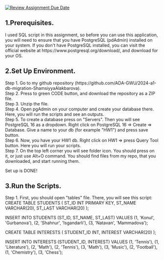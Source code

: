 [![Review Assignment Due Date](https://classroom.github.com/assets/deadline-readme-button-24ddc0f5d75046c5622901739e7c5dd533143b0c8e959d652212380cedb1ea36.svg)](https://classroom.github.com/a/JwSLLxUh)

<h2>1.Prerequisites.</h2> 
<p>I used SQL script in this assignment, so before you can use this application, you will need to ensure that you have PostgreSQL (pdAdmin) installed on your system. If you don't have PostgreSQL installed, you can visit the official website at https://www.postgresql.org/download/, and download for your OS.</p> 

<h2>2.Set Up Environment.</h2>
<p>Step 1. Go to my github repository (https://github.com/ADA-GWU/2024-a1-db-migration-ShamsiyyaAlakbarova).<br>Step 2. Press to green CODE button, and download the repository as a ZIP file.<br>
Step 3. Unzip the file.<br>
Step 4. Open pgAdmin on your computer and create your database there. Here, you will run the scripts and see an outputs. <br>
Step 5. To create a database press on "Servers". Then you will see PostgreSQL 16 as a dropdown. Right click on PostgreSQL 16 => Create => Database. Give a name to your db (for example "HW1") and press save button.<br>
Step 6. Now, you have your HW1 db. Right click on HW1 => press Query Tool button. Here you will run your scripts.<br>
Step 7. On the top left corner you will see folder icon. You should press on it, or just use Alt+O command. You should find files from my repo, that you downloaded, and start running them.<br>

Set up is DONE!<br></p>

<h2>3.Run the Scripts.</h2>
<p>Step 1. First, you should open "tables" file. There, you will see this script:<br>
CREATE TABLE STUDENTS (
    ST_ID INT PRIMARY KEY,
    ST_NAME VARCHAR(20),
    ST_LAST VARCHAR(20)
);

INSERT INTO STUDENTS (ST_ID, ST_NAME, ST_LAST) VALUES 
    (1, 'Konul', 'Gurbanova'),
    (2, 'Shahnur', 'Isgandarli'),
    (3, 'Natavan', 'Mammadova');

CREATE TABLE INTERESTS (
    STUDENT_ID INT,
    INTEREST VARCHAR(20)
);

INSERT INTO INTERESTS (STUDENT_ID, INTEREST) VALUES 
    (1, 'Tennis'),
    (1, 'Literature'),
    (2, 'Math'),
    (2, 'Tennis'),
    (3, 'Math'),
    (3, 'Music'),
    (2, 'Football'),
    (1, 'Chemistry'),
    (3, 'Chess');

</p>